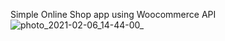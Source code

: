Simple Online Shop app using Woocommerce API
![photo_2021-02-06_14-44-00_](https://user-images.githubusercontent.com/68466989/107117444-aef78080-688f-11eb-9ecd-866c9b997bf2.jpg)
